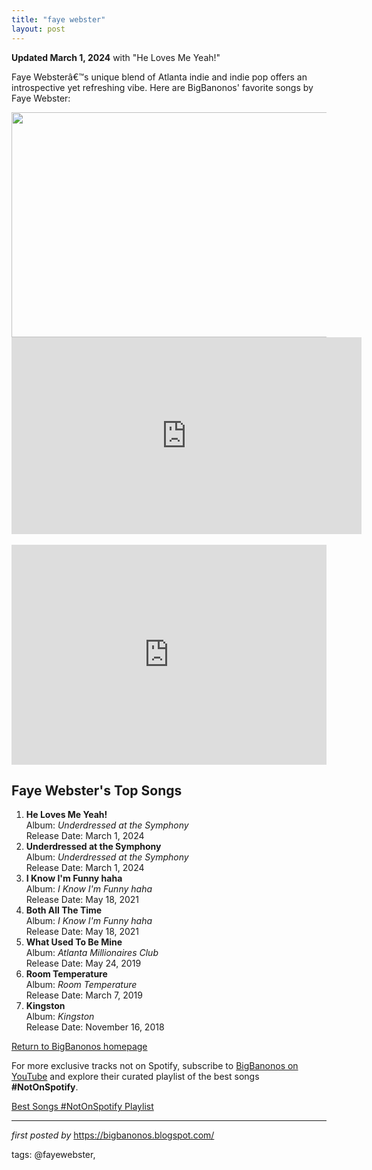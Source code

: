 ```yaml
---
title: "faye webster"
layout: post
---
```

<p><strong>Updated March 1, 2024</strong> with "He Loves Me Yeah!"</p>
<p>Faye Websterâ€™s unique blend of Atlanta indie and indie pop offers an introspective yet refreshing vibe. Here are BigBanonos' favorite songs by Faye Webster:</p>
<div class="separator" ><a href="https://cdn.pastemagazine.com/www/articles/FayeWebster_secretlycanadian_main.jpg"><img border="0" data-original-height="356" data-original-width="633" height="360" src="https://cdn.pastemagazine.com/www/articles/FayeWebster_secretlycanadian_main.jpg" width="640" /></a></div><iframe allow="accelerometer; autoplay; encrypted-media; gyroscope; picture-in-picture" allowfullscreen="" frameborder="0" height="315" src="https://www.youtube.com/embed/videoseries?list=PLtuNtuTatqI1YzeCRVGUGy994inI8BLbc" width="560"></iframe><br />
<br />
<iframe allow="autoplay; clipboard-write; encrypted-media; fullscreen; picture-in-picture" allowfullscreen="" frameborder="0" height="352" loading="lazy" src="https://open.spotify.com/embed/playlist/4mSyFtsxw8f0dMVBA5ajbD?utm_source=generator" width="100%"></iframe>
<h2>Faye Webster's Top Songs</h2> <ol> <li><strong>He Loves Me Yeah!</strong><br />Album: <em>Underdressed at the Symphony</em><br />Release Date: March 1, 2024</li> <li><strong>Underdressed at the Symphony</strong><br />Album: <em>Underdressed at the Symphony</em><br />Release Date: March 1, 2024</li> <li><strong>I Know I'm Funny haha</strong><br />Album: <em>I Know I'm Funny haha</em><br />Release Date: May 18, 2021</li> <li><strong>Both All The Time</strong><br />Album: <em>I Know I'm Funny haha</em><br />Release Date: May 18, 2021</li> <li><strong>What Used To Be Mine</strong><br />Album: <em>Atlanta Millionaires Club</em><br />Release Date: May 24, 2019</li> <li><strong>Room Temperature</strong><br />Album: <em>Room Temperature</em><br />Release Date: March 7, 2019</li> <li><strong>Kingston</strong><br />Album: <em>Kingston</em><br />Release Date: November 16, 2018</li>
</ol>
<a href="https://bigbanonos.blogspot.com/">Return to BigBanonos homepage</a>

<!--Subscribe and Playlist Links-->
<div>
    <p>For more exclusive tracks not on Spotify, subscribe to <a href="https://www.youtube.com/@BigBanonos" target="_blank">BigBanonos on YouTube</a> and explore their curated playlist of the best songs <strong>#NotOnSpotify</strong>.</p>
    <p><a href="https://www.youtube.com/playlist?list=PLtuNtuTatqI0kFahUCbtbfenC_ET5O_tr" target="_blank">Best Songs #NotOnSpotify Playlist<br /></a></p></div>

<hr />

<p><em>first posted by</em> <a href="https://bigbanonos.blogspot.com/" rel="noopener" target="_new">https://bigbanonos.blogspot.com/</a></p>

<p>tags: @fayewebster,</p>
